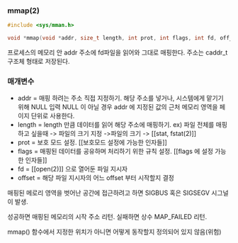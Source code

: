 ### mmap(2)
```c
#include <sys/mman.h>

void *mmap(void *addr, size_t length, int prot, int flags, int fd, off_t offset);
```

프로세스의 메모리 안 addr 주소에 fd파일을 읽어와 그대로 매핑한다.
주소는 caddr_t 구조체 형태로 저장된다.

### 매개변수
- addr = 매핑 하려는 주소 직접 지정하기. 
  해당 주소를 넣거나, 시스템에게 맡기기 위해 NULL 입력
  NULL 이 아닐 경우 addr 에 지정된 값의 근처 메모리 영역을 페이지 단위로 사용한다.
- length = length 만큼 데이터를 읽어 해당 주소에 매핑하기.
  ex) 파일 전체를 매핑하고 싶을때 -> 파일의 크기 지정
  ->파일의 크기 -> [[stat, fstat(2)]]
- prot = 보호 모드 설정. [[보호모드 설정에 가능한 인자들]]
- flags = 매핑된 데이터를 공유하며 처리하기 위한 규칙 설정.
  [[flags 에 설정 가능한 인자들]] 
- fd = [[open(2)]] 으로 열어둔 파일 지시자
- offset = 해당 파일 지시자의 어느 offset 부터 시작할지 결정

매핑된 메로리 영역을 벗어난 공간에 접근하려고 하면 SIGBUS 혹은 SIGSEGV 시그널이 발생.

성공하면 매핑된 메모리의 시작 주소 리턴.
실패하면 상수 MAP_FAILED 리턴.

mmap() 함수에서 지정한 위치가 아니면 어떻게 동작할지 정의되어 있지 않음(위험)